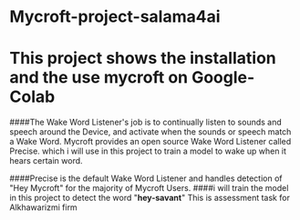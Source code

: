 # Mycroft-project-salama4ai
# **This project shows the installation and the use mycroft on Google-Colab**

####The Wake Word Listener's job is to continually listen to sounds and speech around the Device, and activate when the sounds or speech match a Wake Word. Mycroft provides an open source Wake Word Listener called Precise. which i will use in this project to train a model to wake up when it hears certain word.
 
####Precise is the default Wake Word Listener and handles detection of "Hey Mycroft" for the majority of Mycroft Users.
####i will train the model in this project to detect the word "**hey-savant**"
This is assessment task for Alkhawarizmi firm
